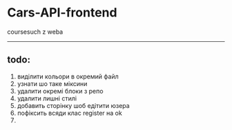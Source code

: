 # Cars-API-frontend
coursesuch z weba

---
## todo:
1. виділити кольори в окремий файл
2. узнати шо таке міксини
3. удалити окремі блоки з репо
4. удалити лишні стилі
5. добавить сторінку шоб едітити юзера
6. пофіксить всяди клас register на ok
7. 